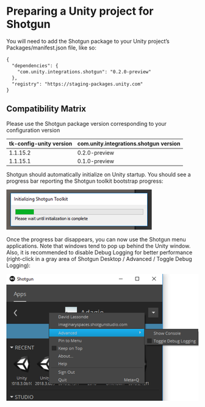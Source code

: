 # Preparing a Unity project for Shotgun

You will need to add the Shotgun package to your Unity project’s Packages/manifest.json file, like so:
```
{
  "dependencies": {
    "com.unity.integrations.shotgun": "0.2.0-preview"
  },
  "registry": "https://staging-packages.unity.com"
}
```

## Compatibility Matrix

Please use the Shotgun package version corresponding to your configuration version

| tk-config-unity version | com.unity.integrations.shotgun version |
| :---------------------- | :------------------------------------- |
| 1.1.15.2                | 0.2.0-preview                          |
| 1.1.15.1                | 0.1.0-preview                          |
   
Shotgun should automatically initialize on Unity startup. You should see a 
progress bar reporting the Shotgun toolkit bootstrap progress:

![Toolkit Progress Bar](images/toolkit_progress_bar.png)

Once the progress bar disappears, you can now use the Shotgun menu applications. 
Note that windows tend to pop up behind the Unity window. Also, it is 
recommended to disable Debug Logging for better performance (right-click in a 
gray area of Shotgun Desktop / Advanced / Toggle Debug Logging):

![Toggle Debug Logging](images/toggle_debug.png)